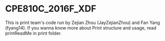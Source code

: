 # CPE810C_2016F_XDF
This is print team's code run by Zejian Zhou (JayZejianZhou) and Fan Yang (fyang14). If you wanna know more about Print structure and usage, read printReadMe in print folder.
